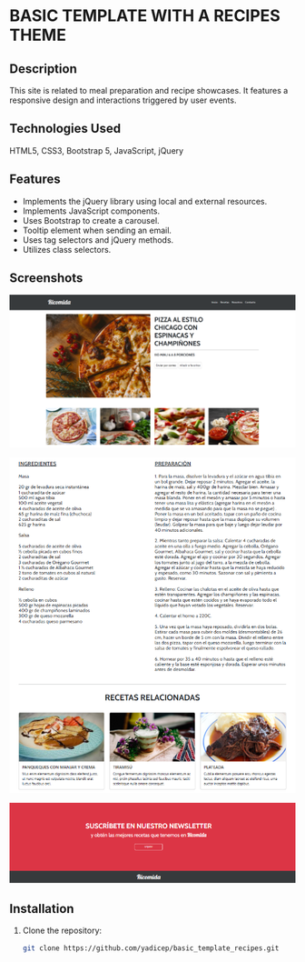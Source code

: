 # **BASIC TEMPLATE WITH A RECIPES THEME**

## **Description**
This site is related to meal preparation and recipe showcases. It features a responsive design and interactions triggered by user events.

## **Technologies Used**
HTML5, CSS3, Bootstrap 5, JavaScript, jQuery

## **Features**
- Implements the jQuery library using local and external resources.
- Implements JavaScript components.
- Uses Bootstrap to create a carousel.
- Tooltip element when sending an email.
- Uses tag selectors and jQuery methods.
- Utilizes class selectors.

## **Screenshots**
<p align="center">
  <img src="assets/img/capture1.png" alt="Preview of the main page">
</p>
<p align="center">
  <img src="assets/img/capture2.png" alt="Preview of the main page">
</p>
<p align="center">
  <img src="assets/img/capture3.png" alt="Preview of the main page">
</p>

## **Installation**
1. Clone the repository:
   ```bash
   git clone https://github.com/yadicep/basic_template_recipes.git
